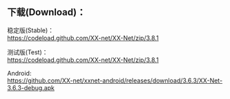 
## 下载(Download)：
稳定版(Stable)：  
https://codeload.github.com/XX-net/XX-Net/zip/3.8.1


测试版(Test)：  
https://codeload.github.com/XX-net/XX-Net/zip/3.8.1


Android:  
https://github.com/XX-net/xxnet-android/releases/download/3.6.3/XX-Net-3.6.3-debug.apk

